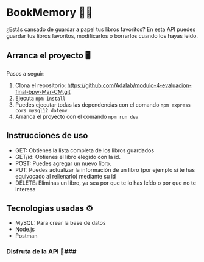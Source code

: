# BookMemory 📖💙

¿Estás cansado de guardar a papel tus libros favoritos? En esta API puedes guardar tus libros favoritos, modificarlos o borrarlos cuando los hayas leido.

## Arranca el proyecto 🖥️

Pasos a seguir:

1. Clona el repositorio:
   https://github.com/Adalab/modulo-4-evaluacion-final-bpw-Mar-CM.git
2. Ejecuta `npm install`
3. Puedes ejecutar todas las dependencias con el comando `npm express cors mysql12 dotenv`
4. Arranca el proyecto con el comando `npm run dev`

## Instrucciones de uso

- GET: Obtienes la lista completa de los libros guardados
- GET/id: Obtienes el libro elegido con la id.
- POST: Puedes agregar un nuevo libro.
- PUT: Puedes actualizar la información de un libro (por ejemplo si te has equivocado al rellenarlo) mediante su id
- DELETE: Eliminas un libro, ya sea por que te lo has leído o por que no te interesa

## Tecnologias usadas ⚙️

- MySQL: Para crear la base de datos
- Node.js
- Postman

### Disfruta de la API 💫###
